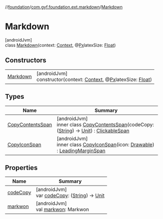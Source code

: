 //[foundation](../../../index.md)/[com.gyf.foundation.ext.markdown](../index.md)/[Markdown](index.md)

# Markdown

[androidJvm]\
class [Markdown](index.md)(context: [Context](https://developer.android.com/reference/kotlin/android/content/Context.html), @[Px](https://developer.android.com/reference/kotlin/androidx/annotation/Px.html)latexSize: [Float](https://kotlinlang.org/api/core/kotlin-stdlib/kotlin/-float/index.html))

## Constructors

| | |
|---|---|
| [Markdown](-markdown.md) | [androidJvm]<br>constructor(context: [Context](https://developer.android.com/reference/kotlin/android/content/Context.html), @[Px](https://developer.android.com/reference/kotlin/androidx/annotation/Px.html)latexSize: [Float](https://kotlinlang.org/api/core/kotlin-stdlib/kotlin/-float/index.html)) |

## Types

| Name | Summary |
|---|---|
| [CopyContentsSpan](-copy-contents-span/index.md) | [androidJvm]<br>inner class [CopyContentsSpan](-copy-contents-span/index.md)(codeCopy: ([String](https://kotlinlang.org/api/core/kotlin-stdlib/kotlin/-string/index.html)) -&gt; [Unit](https://kotlinlang.org/api/core/kotlin-stdlib/kotlin/-unit/index.html)) : [ClickableSpan](https://developer.android.com/reference/kotlin/android/text/style/ClickableSpan.html) |
| [CopyIconSpan](-copy-icon-span/index.md) | [androidJvm]<br>inner class [CopyIconSpan](-copy-icon-span/index.md)(icon: [Drawable](https://developer.android.com/reference/kotlin/android/graphics/drawable/Drawable.html)) : [LeadingMarginSpan](https://developer.android.com/reference/kotlin/android/text/style/LeadingMarginSpan.html) |

## Properties

| Name | Summary |
|---|---|
| [codeCopy](code-copy.md) | [androidJvm]<br>var [codeCopy](code-copy.md): ([String](https://kotlinlang.org/api/core/kotlin-stdlib/kotlin/-string/index.html)) -&gt; [Unit](https://kotlinlang.org/api/core/kotlin-stdlib/kotlin/-unit/index.html) |
| [markwon](markwon.md) | [androidJvm]<br>val [markwon](markwon.md): Markwon |